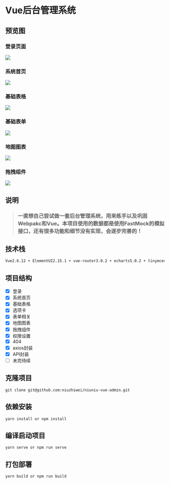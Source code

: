 # Vue后台管理系统

## 预览图

### 登录页面

![](https://i.bmp.ovh/imgs/2021/04/ba42205b813b765f.png)

### 系统首页

![](https://i.bmp.ovh/imgs/2021/04/670fb42663fcf540.png)

### 基础表格

![](https://i.bmp.ovh/imgs/2021/04/820b1b096f0ec77d.png)

### 基础表单

![](https://i.bmp.ovh/imgs/2021/04/8623f456b1bb7e4e.png)

### 地图图表

![](https://i.bmp.ovh/imgs/2021/04/4aa8950e90b16ef1.png)

### 拖拽组件

![](https://i.bmp.ovh/imgs/2021/04/d215ef372a5ed24f.png)


## 说明

> ### 一直想自己尝试做一套后台管理系统，用来练手以及巩固Webpakc和Vue。本项目使用的数据都是使用FastMock的模拟接口，还有很多功能和细节没有实现，会逐步完善的！

## 技术栈

```tex
Vue2.6.12 + ElementUI2.15.1 + vue-router3.0.2 + echarts5.0.2 + tinymce4.9.3
```

## 项目结构

- [x] 登录
- [x] 系统首页
- [x] 基础表格
- [x] 选项卡
- [x] 表单相关
- [x] 地图图表
- [x] 拖拽组件
- [x] 权限设置
- [x] 404
- [x] axios封装
- [x] API封装
- [ ] 未完待续

## 克隆项目

```
git clone git@github.com:niuzhiwei/niuniu-vue-admin.git
```

## 依赖安装

```
yarn install or npm install
```

## 编译启动项目
```
yarn serve or npm run serve
```

## 打包部署
```
yarn build or npm run build
```

